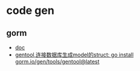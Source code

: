 # code gen

## gorm

- [doc](https://gorm.io/gen/)
- [gentool,连接数据库生成model的struct: go install gorm.io/gen/tools/gentool@latest](https://gorm.io/gen/gen_tool.html)
